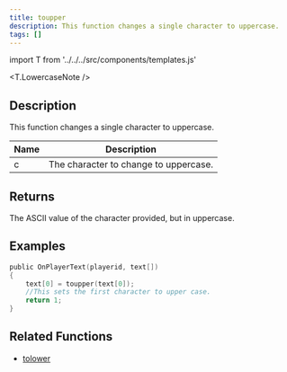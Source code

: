 ```yaml
---
title: toupper
description: This function changes a single character to uppercase.
tags: []
---
```


import T from '../../../src/components/templates.js'

<T.LowercaseNote />

## Description

This function changes a single character to uppercase.

| Name | Description                           |
| ---- | ------------------------------------- |
| c    | The character to change to uppercase. |

## Returns

The ASCII value of the character provided, but in uppercase.

## Examples

```c
public OnPlayerText(playerid, text[])
{
    text[0] = toupper(text[0]);
    //This sets the first character to upper case.
    return 1;
}
```

## Related Functions

- [tolower](tolower.md)
